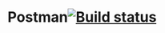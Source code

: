 # Postman[![Build status](https://ci.appveyor.com/api/projects/status/s415d0etaakwvm9k?svg=true)](https://ci.appveyor.com/project/nataliasaltickova/postman)

